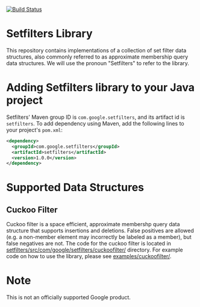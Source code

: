 [![Build Status](https://github.com/google/setfilters/workflows/CI/badge.svg?branch=master)](https://github.com/google/setfilters/actions)

# Setfilters Library

This repository contains implementations of a collection of set filter data structures, also commonly referred to as approximate membership query data structures. We will use the pronoun "Setfilters" to refer to the library.

# Adding Setfilters library to your Java project

Setfilters' Maven group ID is `com.google.setfilters`, and its artifact id is `setfilters`. To add dependency using Maven, add the following lines to your project's `pom.xml`: 

```xml
<dependency>
  <groupId>com.google.setfilters</groupId>
  <artifactId>setfilters</artifactId>
  <version>1.0.0</version>
</dependency>
```

# Supported Data Structures

## Cuckoo Filter
Cuckoo filter is a space efficient, approximate membershp query data structure that supports insertions and deletions. False positives are allowed (e.g. a non-member element may incorrectly be labeled as a member), but false negatives are not. The code for the cuckoo filter is located in [setfilters/src/com/google/setfilters/cuckoofilter/](https://github.com/google/setfilters/tree/master/setfilters/src/com/google/setfilters/cuckoofilter) directory. For example code on how to use the library, please see [examples/cuckoofilter/](https://github.com/google/setfilters/tree/master/examples/cuckoofilter).

# Note

This is not an officially supported Google product.
